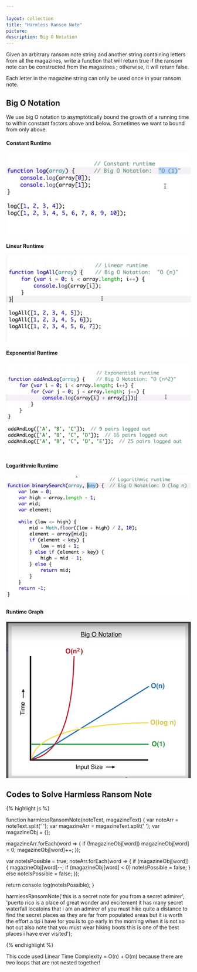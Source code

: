 ```yaml
---

layout: collection
title: "Harmless Ransom Note"
picture:
description: Big O Notation
---
```



Given an arbitrary ransom note string and another string containing letters from all the magazines, write a function that will return true if the ransom note can be constructed from the magazines ; otherwise, it will return false.

Each letter in the magazine string can only be used once in your ransom note.

## Big O Notation

We use big O notation to asymptotically bound the growth of a running time to within constant factors above and below. Sometimes we want to bound from only above.

#### Constant Runtime

![Constant Runtime](/pic/constantruntime.PNG)

#### Linear Runtime

![Linear Runtime](/pic/linearruntime.PNG)

#### Exponential Runtime

![Exponential Runtime](/pic/exponentialruntime.PNG)

#### Logarithmic Runtime

![Logarithmic Runtime](/pic/logarithmicruntime.PNG)

#### Runtime Graph

![Runtime Graph](/pic/runtime.PNG)



## Codes to Solve Harmless Ransom Note

{% highlight js %}

function harmlessRansomNote(noteText, magazineText) {
  var noteArr = noteText.split(' ');
  var magazineArr = magazineText.split(' ');
  var magazineObj = {};

  magazineArr.forEach(word => {
    if (!magazineObj[word]) magazineObj[word] = 0;
    magazineObj[word]++;
  });

  var noteIsPossible = true;
  noteArr.forEach(word => {
    if (magazineObj[word]) {
      magazineObj[word]--;
      if (magazineObj[word] < 0) noteIsPossible = false;
    }
    else noteIsPossible = false;
  });

  return console.log(noteIsPossible);
}

harmlessRansomNote('this is a secret note for you from a secret admirer', 'puerto rico is a place of great wonder and excitement it has many secret waterfall locatoins that i am an admirer of you must hike quite a distance to find the secret places as they are far from populated areas but it is worth the effort a tip i have for you is to go early in the morning when it is not so hot out also note that you must wear hiking boots this is one of the best places i have ever visited');

{% endhighlight %}

This code used Linear Time Complexity = O(n) + O(m) because there are two loops that are not nested together!
